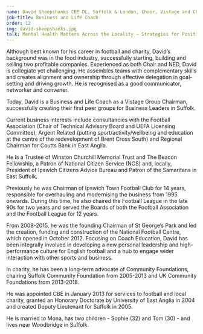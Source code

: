 ```yaml
---
name: David Sheepshanks CBE DL, Suffolk & London, Chair, Vistage and Chairman of FA Technical Advisory Board
job-title: Business and Life Coach
order: 12
img: david-sheepshanks.jpg
talk: Mental Health Matters Across the Locality – Strategies for Positive Mental Health Throughout The Region (moderator)
---
```


Although best known for his career in football and charity, David’s background was in the food industry, successfully starting, building and selling two profitable companies. Experienced as both Chair and NED, David is collegiate yet challenging. He assembles teams with complementary skills and creates alignment and ownership through effective delegation in goal-setting and driving growth. He is recognised as a good communicator, networker and convener.

Today, David is a Business and Life Coach as a Vistage Group Chairman, successfully creating their first peer groups for Business Leaders in Suffolk.

Current business interests include consultancies with the Football Association (Chair of Technical Advisory Board and UEFA Licensing Committee), Argent Related (putting sport/activity/wellbeing and education at the centre of the redevelopment of Brent Cross South) and Regional Chairman for Coutts Bank in East Anglia.

He is a Trustee of Winston Churchill Memorial Trust and The Beacon Fellowship, a Patron of National Citizen Service (NCS) and, locally, President of Ipswich Citizens Advice Bureau and Patron of the Samaritans in East Suffolk.

Previously he was Chairman of Ipswich Town Football Club for 14 years, responsible for overhauling and modernising the business from 1995 onwards. During this time, he also chaired the Football League in the late 90s for two years and served the Boards of both the Football Association and the Football League for 12 years.

From 2008-2015, he was the founding Chairman of St George’s Park and led the creation, funding and construction of the National Football Centre, which opened in October 2012. Focusing on Coach Education, David has been integrally involved in developing a new personal leadership and high-performance culture for English football and a hub to engage wider interaction with other sports and business.

In charity, he has been a long-term advocate of Community Foundations, chairing Suffolk Community Foundation from 2005-2013 and UK Community Foundations from 2013-2018.

He was appointed CBE in January 2013 for services to football and local charity, granted an Honorary Doctorate by University of East Anglia in 2004 and created Deputy Lieutenant for Suffolk in 2005.

He is married to Mona, has two children - Sophie (32) and Tom (30) - and lives near Woodbridge in Suffolk.
